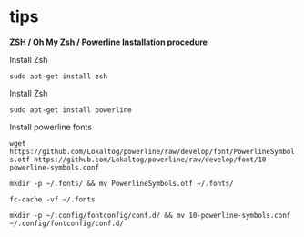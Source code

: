 # tips
**ZSH / Oh My Zsh / Powerline Installation procedure** 

Install Zsh

`sudo apt-get install zsh`

Install Zsh

`sudo apt-get install powerline`

Install powerline fonts

`wget https://github.com/Lokaltog/powerline/raw/develop/font/PowerlineSymbols.otf https://github.com/Lokaltog/powerline/raw/develop/font/10-powerline-symbols.conf`

`mkdir -p ~/.fonts/ && mv PowerlineSymbols.otf ~/.fonts/`

`fc-cache -vf ~/.fonts`

`mkdir -p ~/.config/fontconfig/conf.d/ && mv 10-powerline-symbols.conf ~/.config/fontconfig/conf.d/`